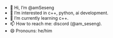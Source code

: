 - 👋 Hi, I’m @amSeseng
- 👀 I’m interested in c++, python, ai development.
- 🌱 I’m currently learning c++.
- 📫 How to reach me: discord (@am_seseng).
- 😄 Pronouns: he/him
